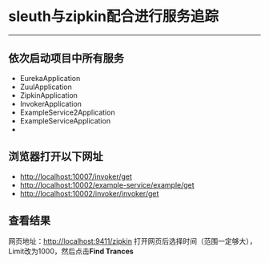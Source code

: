 # sleuth与zipkin配合进行服务追踪
----
## 依次启动项目中所有服务
* EurekaApplication
* ZuulApplication
* ZipkinApplication
* InvokerApplication
* ExampleService2Application
* ExampleServiceApplication
* 
## 浏览器打开以下网址
* [http://localhost:10007/invoker/get](http://localhost:10007/invoker/get)
* [http://localhost:10002/example-service/example/get](http://localhost:10002/example-service/example/get)
* [http://localhost:10002/invoker/invoker/get](http://localhost:10002/invoker/invoker/get)

## 查看结果
网页地址：[http://localhost:9411/zipkin](http://localhost:9411/zipkin)
打开网页后选择时间（范围一定够大），Limit改为1000，然后点击**Find Trances**
